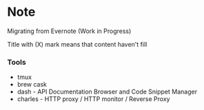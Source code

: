 # Note

Migrating from Evernote \(Work in Progress\)

Title with \(X\) mark means that content haven't fill

### Tools

* tmux
* brew cask
* dash - API Documentation Browser and Code Snippet Manager
* charles - HTTP proxy / HTTP monitor / Reverse Proxy



